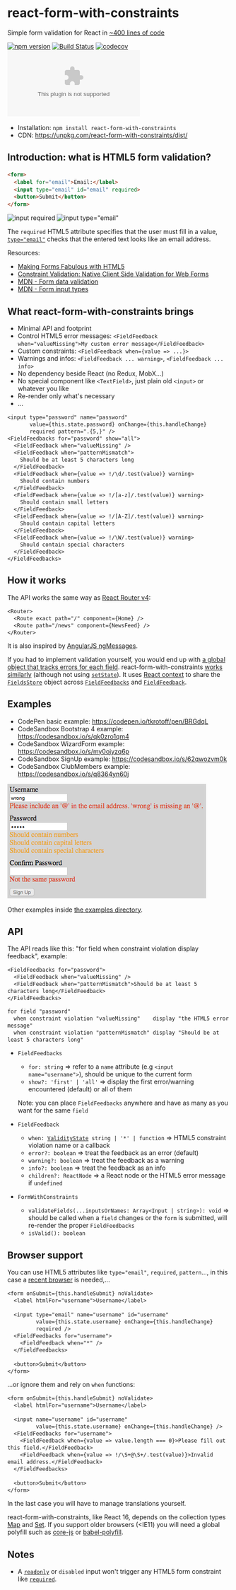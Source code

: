 # react-form-with-constraints

Simple form validation for React in [~400 lines of code](src)

[![npm version](https://badge.fury.io/js/react-form-with-constraints.svg)](https://badge.fury.io/js/react-form-with-constraints)
[![Build Status](https://travis-ci.org/tkrotoff/react-form-with-constraints.svg?branch=master)](https://travis-ci.org/tkrotoff/react-form-with-constraints)
[![codecov](https://codecov.io/gh/tkrotoff/react-form-with-constraints/branch/master/graph/badge.svg)](https://codecov.io/gh/tkrotoff/react-form-with-constraints)
[![gzip size](http://img.badgesize.io/https://unpkg.com/react-form-with-constraints/dist/react-form-with-constraints.production.min.js.gz?compression=gzip)](https://unpkg.com/react-form-with-constraints/dist/react-form-with-constraints.production.min.js.gz)

- Installation: `npm install react-form-with-constraints`
- CDN: https://unpkg.com/react-form-with-constraints/dist/

## Introduction: what is HTML5 form validation?

```HTML
<form>
  <label for="email">Email:</label>
  <input type="email" id="email" required>
  <button>Submit</button>
</form>
```
![input required](doc/input-required.png)
![input type="email"](doc/input-type-email.png)

The `required` HTML5 attribute specifies that the user must fill in a value, [`type="email"`](https://developer.mozilla.org/en-US/docs/Web/HTML/Element/input/email) checks that the entered text looks like an email address.

Resources:
- [Making Forms Fabulous with HTML5](https://www.html5rocks.com/en/tutorials/forms/html5forms/)
- [Constraint Validation: Native Client Side Validation for Web Forms](https://www.html5rocks.com/en/tutorials/forms/constraintvalidation/)
- [MDN - Form data validation](https://developer.mozilla.org/en-US/docs/Learn/HTML/Forms/Form_validation)
- [MDN - Form input types](https://developer.mozilla.org/en-US/docs/Web/HTML/Element/input#Form_<input>_types)

## What react-form-with-constraints brings

- Minimal API and footprint
- Control HTML5 error messages: `<FieldFeedback when="valueMissing">My custom error message</FieldFeedback>`
- Custom constraints: `<FieldFeedback when={value => ...}>`
- Warnings and infos: `<FieldFeedback ... warning>`, `<FieldFeedback ... info>`
- No dependency beside React (no Redux, MobX...)
- No special component like `<TextField>`, just plain old `<input>` or whatever you like
- Re-render only what's necessary
- ...

```JSX
<input type="password" name="password"
       value={this.state.password} onChange={this.handleChange}
       required pattern=".{5,}" />
<FieldFeedbacks for="password" show="all">
  <FieldFeedback when="valueMissing" />
  <FieldFeedback when="patternMismatch">
    Should be at least 5 characters long
  </FieldFeedback>
  <FieldFeedback when={value => !/\d/.test(value)} warning>
    Should contain numbers
  </FieldFeedback>
  <FieldFeedback when={value => !/[a-z]/.test(value)} warning>
    Should contain small letters
  </FieldFeedback>
  <FieldFeedback when={value => !/[A-Z]/.test(value)} warning>
    Should contain capital letters
  </FieldFeedback>
  <FieldFeedback when={value => !/\W/.test(value)} warning>
    Should contain special characters
  </FieldFeedback>
</FieldFeedbacks>
```

## How it works

The API works the same way as [React Router v4](https://reacttraining.com/react-router/web/example/basic):

```JSX
<Router>
  <Route exact path="/" component={Home} />
  <Route path="/news" component={NewsFeed} />
</Router>
```

It is also inspired by [AngularJS ngMessages](https://docs.angularjs.org/api/ngMessages#usage).

If you had to implement validation yourself, you would end up with [a global object that tracks errors for each field](examples/NoFramework/App.tsx).
react-form-with-constraints [works](src/Fields.ts) [similarly](src/FieldsStore.ts) (although not using [`setState`](https://reactjs.org/docs/react-component.html#setstate)).
It uses [React context](https://facebook.github.io/react/docs/context.html#parent-child-coupling) to share the [`FieldsStore`](src/FieldsStore.ts) object across [`FieldFeedbacks`](src/FieldFeedbacks.tsx) and [`FieldFeedback`](src/FieldFeedback.tsx).

## Examples

- CodePen basic example: https://codepen.io/tkrotoff/pen/BRGdqL
- CodeSandbox Bootstrap 4 example: https://codesandbox.io/s/qk0zro1qm4
- CodeSandbox WizardForm example: https://codesandbox.io/s/my0ojyzq6p
- CodeSandbox SignUp example: https://codesandbox.io/s/62qwozvm0k
- CodeSandbox ClubMembers example: https://codesandbox.io/s/q8364yn60j

![example-password](doc/example-password.png)

Other examples inside [the examples directory](examples).

## API

The API reads like this: "for field when constraint violation display feedback", example:
```JSX
<FieldFeedbacks for="password">
  <FieldFeedback when="valueMissing" />
  <FieldFeedback when="patternMismatch">Should be at least 5 characters long</FieldFeedback>
</FieldFeedbacks>
```
```
for field "password"
  when constraint violation "valueMissing"    display "the HTML5 error message"
  when constraint violation "patternMismatch" display "Should be at least 5 characters long"
```

- `FieldFeedbacks`
  - `for: string` => refer to a `name` attribute (e.g `<input name="username">`), should be unique to the current form
  - `show?: 'first' | 'all'` => display the first error/warning encountered (default) or all of them

  Note: you can place `FieldFeedbacks` anywhere and have as many as you want for the same `field`

- `FieldFeedback`
  - `when: `[`ValidityState`](https://developer.mozilla.org/en-US/docs/Web/API/ValidityState)` string | '*' | function` => HTML5 constraint violation name or a callback
  - `error?: boolean` => treat the feedback as an error (default)
  - `warning?: boolean` => treat the feedback as a warning
  - `info?: boolean` => treat the feedback as an info
  - `children?: ReactNode` => a React node or the HTML5 error message if `undefined`

- `FormWithConstraints`
  - `validateFields(...inputsOrNames: Array<Input | string>): void` => should be called when a `field` changes or the `form` is submitted, will re-render the proper `FieldFeedbacks`
  - `isValid(): boolean`

## Browser support

You can use HTML5 attributes like `type="email"`, `required`, `pattern`..., in this case a [recent browser](http://caniuse.com/#feat=forms) is needed,...

```JSX
<form onSubmit={this.handleSubmit} noValidate>
  <label htmlFor="username">Username</label>

  <input type="email" name="username" id="username"
         value={this.state.username} onChange={this.handleChange}
         required />
  <FieldFeedbacks for="username">
    <FieldFeedback when="*" />
  </FieldFeedbacks>

  <button>Submit</button>
</form>
```

...or ignore them and rely on `when` functions:

```JSX
<form onSubmit={this.handleSubmit} noValidate>
  <label htmlFor="username">Username</label>

  <input name="username" id="username"
         value={this.state.username} onChange={this.handleChange} />
  <FieldFeedbacks for="username">
    <FieldFeedback when={value => value.length === 0}>Please fill out this field.</FieldFeedback>
    <FieldFeedback when={value => !/\S+@\S+/.test(value)}>Invalid email address.</FieldFeedback>
  </FieldFeedbacks>

  <button>Submit</button>
</form>
```

In the last case you will have to manage translations yourself.

react-form-with-constraints, like React 16, depends on the collection types [Map](https://developer.mozilla.org/en-US/docs/Web/JavaScript/Reference/Global_Objects/Map) and [Set](https://developer.mozilla.org/en-US/docs/Web/JavaScript/Reference/Global_Objects/Set).
If you support older browsers (<IE11) you will need a global polyfill such as [core-js](https://github.com/zloirock/core-js) or [babel-polyfill](https://babeljs.io/docs/usage/polyfill/).

## Notes

- A [`readonly`](https://developer.mozilla.org/en-US/docs/Web/HTML/Element/input#attr-readonly) or `disabled` input won't trigger any HTML5 form constraint like [`required`](https://developer.mozilla.org/en-US/docs/Web/HTML/Element/input#attr-required).
